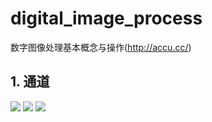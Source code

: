 # digital_image_process
数字图像处理基本概念与操作(http://accu.cc/)
## 1. 通道
![](digital_image_process/image/daya01/source_r.jpg)
![](digital_image_process/image/daya01/source_r.jpg)
![](digital_image_process/image/daya01/source_r.jpg)
